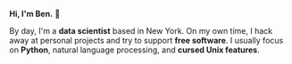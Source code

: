 __Hi, I'm Ben.__ 👋

By day, I'm a __data scientist__ based in New York. On my own time, I hack away at personal projects and try to support __free software__. I usually focus on __Python__, natural language processing, and __cursed Unix features__.
